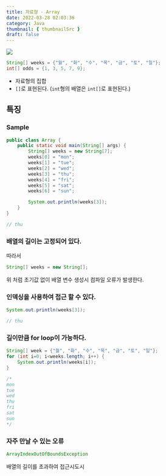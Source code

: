 ```yaml
---
title: 자료형 - Array
date: 2022-03-28 02:03:36
category: Java
thumbnail: { thumbnailSrc }
draft: false
---
```


![](https://www.hanumoka.net/images/20180412-java-equals-hashCode_1.png)


```java
String[] weeks = {"월", "화", "수", "목", "금", "토", "일"};
int[] odds = {1, 3, 5, 7, 9};
```

- 자료형의 집합
- `[]`로 표현된다. (`int`형의 배열은 `int[]`로 표현된다.)

## 특징

### Sample

```java
public class Array {
    public static void main(String[] args) {
        String[] weeks = new String[7];
        weeks[0] = "mon";
        weeks[1] = "tue";
        weeks[2] = "wed";
        weeks[3] = "thu";
        weeks[4] = "fri";
        weeks[5] = "sat";
        weeks[6] = "sun";

        System.out.println(weeks[3]);
    }
}

// thu
```

### 배열의 길이는 고정되어 있다.

따라서

```java
String[] weeks = new String[];
```

위 처럼 초기값 없이 배열 변수 생성시 컴파일 오류가 발생한다.

### 인덱싱을 사용하여 접근 할 수 있다.

```java
System.out.println(weeks[3]);

// thu
```

### 길이만큼 for loop이 가능하다.

```java
String[] week = {"월", "화", "수", "목", "금", "토", "일"};
for (int i=0; i<weeks.length; i++) {
    System.out.println(weeks[i]);
}

/*
mon
tue
wed
thu
fri
sat
sun
*/
```

### 자주 만날 수 있는 오류

```java
ArrayIndexOutOfBoundsException
```

배열의 길이를 초과하여 접근시도시
